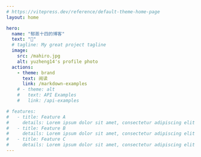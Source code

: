 ```yaml
---
# https://vitepress.dev/reference/default-theme-home-page
layout: home

hero:
  name: "郁蒸十四的博客"
  text: "🤩"
  # tagline: My great project tagline
  image:
    src: /mahiro.jpg
    alt: yuzheng14's profile photo
  actions:
    - theme: brand
      text: 阅读
      link: /markdown-examples
    # - theme: alt
    #   text: API Examples
    #   link: /api-examples

# features:
#   - title: Feature A
#     details: Lorem ipsum dolor sit amet, consectetur adipiscing elit
#   - title: Feature B
#     details: Lorem ipsum dolor sit amet, consectetur adipiscing elit
#   - title: Feature C
#     details: Lorem ipsum dolor sit amet, consectetur adipiscing elit
---
```


